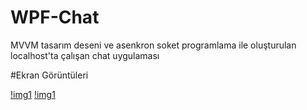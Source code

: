 # WPF-Chat

MVVM tasarım deseni ve asenkron soket programlama ile oluşturulan localhost'ta çalışan chat uygulaması

#Ekran Görüntüleri

[!img1](https://hizliresim.com/AfVdYm][img]https://i.hizliresim.com/AfVdYm.jpg)
[!img1](https://hizliresim.com/H3yCjX][img]https://i.hizliresim.com/H3yCjX.jpg)
